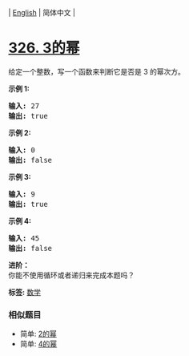 | [English](README_EN.md) | 简体中文 |

# [326. 3的幂](https://leetcode-cn.com/problems/power-of-three)
<p>给定一个整数，写一个函数来判断它是否是 3&nbsp;的幂次方。</p>

<p><strong>示例 1:</strong></p>

<pre><strong>输入:</strong> 27
<strong>输出:</strong> true
</pre>

<p><strong>示例 2:</strong></p>

<pre><strong>输入:</strong> 0
<strong>输出:</strong> false</pre>

<p><strong>示例 3:</strong></p>

<pre><strong>输入:</strong> 9
<strong>输出:</strong> true</pre>

<p><strong>示例 4:</strong></p>

<pre><strong>输入:</strong> 45
<strong>输出:</strong> false</pre>

<p><strong>进阶：</strong><br>
你能不使用循环或者递归来完成本题吗？</p>

**标签:**  [数学](https://leetcode-cn.com/tag/math) 
 ### 相似题目
- 简单:	[2的幂](https://leetcode-cn.com/problems/power-of-two) 
- 简单:	[4的幂](https://leetcode-cn.com/problems/power-of-four) 
